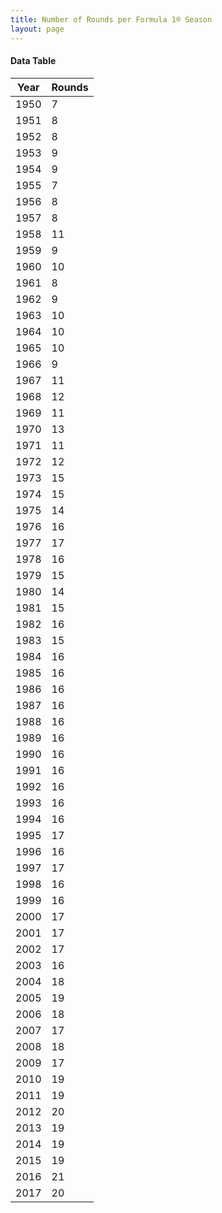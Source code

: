```yaml
---
title: Number of Rounds per Formula 1® Season
layout: page
---
```


<canvas id="chart" width="400" height="180"></canvas>
<script>
var data = {
    "datasets": [
        {
            "backgroundColor": "#f3a935",
            "borderColor": "#f68639",
            "borderWidth": 1,
            "data": [
                7.0,
                8.0,
                8.0,
                9.0,
                9.0,
                7.0,
                8.0,
                8.0,
                11.0,
                9.0,
                10.0,
                8.0,
                9.0,
                10.0,
                10.0,
                10.0,
                9.0,
                11.0,
                12.0,
                11.0,
                13.0,
                11.0,
                12.0,
                15.0,
                15.0,
                14.0,
                16.0,
                17.0,
                16.0,
                15.0,
                14.0,
                15.0,
                16.0,
                15.0,
                16.0,
                16.0,
                16.0,
                16.0,
                16.0,
                16.0,
                16.0,
                16.0,
                16.0,
                16.0,
                16.0,
                17.0,
                16.0,
                17.0,
                16.0,
                16.0,
                17.0,
                17.0,
                17.0,
                16.0,
                18.0,
                19.0,
                18.0,
                17.0,
                18.0,
                17.0,
                19.0,
                19.0,
                20.0,
                19.0,
                19.0,
                19.0,
                21.0,
                20.0
            ],
            "label": "Rounds"
        }
    ],
    "labels": [
        "1950",
        "1951",
        "1952",
        "1953",
        "1954",
        "1955",
        "1956",
        "1957",
        "1958",
        "1959",
        "1960",
        "1961",
        "1962",
        "1963",
        "1964",
        "1965",
        "1966",
        "1967",
        "1968",
        "1969",
        "1970",
        "1971",
        "1972",
        "1973",
        "1974",
        "1975",
        "1976",
        "1977",
        "1978",
        "1979",
        "1980",
        "1981",
        "1982",
        "1983",
        "1984",
        "1985",
        "1986",
        "1987",
        "1988",
        "1989",
        "1990",
        "1991",
        "1992",
        "1993",
        "1994",
        "1995",
        "1996",
        "1997",
        "1998",
        "1999",
        "2000",
        "2001",
        "2002",
        "2003",
        "2004",
        "2005",
        "2006",
        "2007",
        "2008",
        "2009",
        "2010",
        "2011",
        "2012",
        "2013",
        "2014",
        "2015",
        "2016",
        "2017"
    ]
};
var options = {
  legend: {
    display: false
  },
  scales: {
    xAxes: [{
      ticks: {
        beginAtZero: true,
        maxRotation: 180,
        display: window.innerWidth > 800
      }
    }],
    yAxes: [{
      ticks: {
        beginAtZero: true
      }
    }]
  },
  onResize: function(chart, size) {
    chart.options.scales.xAxes[0].ticks.display = size.width > 800;
  }
};
new Chart("chart", {
    data: data,
    type: 'bar',
    options: options
});
</script>



#### Data Table

| Year | Rounds |
|--|--|
| 1950 | 7 |
| 1951 | 8 |
| 1952 | 8 |
| 1953 | 9 |
| 1954 | 9 |
| 1955 | 7 |
| 1956 | 8 |
| 1957 | 8 |
| 1958 | 11 |
| 1959 | 9 |
| 1960 | 10 |
| 1961 | 8 |
| 1962 | 9 |
| 1963 | 10 |
| 1964 | 10 |
| 1965 | 10 |
| 1966 | 9 |
| 1967 | 11 |
| 1968 | 12 |
| 1969 | 11 |
| 1970 | 13 |
| 1971 | 11 |
| 1972 | 12 |
| 1973 | 15 |
| 1974 | 15 |
| 1975 | 14 |
| 1976 | 16 |
| 1977 | 17 |
| 1978 | 16 |
| 1979 | 15 |
| 1980 | 14 |
| 1981 | 15 |
| 1982 | 16 |
| 1983 | 15 |
| 1984 | 16 |
| 1985 | 16 |
| 1986 | 16 |
| 1987 | 16 |
| 1988 | 16 |
| 1989 | 16 |
| 1990 | 16 |
| 1991 | 16 |
| 1992 | 16 |
| 1993 | 16 |
| 1994 | 16 |
| 1995 | 17 |
| 1996 | 16 |
| 1997 | 17 |
| 1998 | 16 |
| 1999 | 16 |
| 2000 | 17 |
| 2001 | 17 |
| 2002 | 17 |
| 2003 | 16 |
| 2004 | 18 |
| 2005 | 19 |
| 2006 | 18 |
| 2007 | 17 |
| 2008 | 18 |
| 2009 | 17 |
| 2010 | 19 |
| 2011 | 19 |
| 2012 | 20 |
| 2013 | 19 |
| 2014 | 19 |
| 2015 | 19 |
| 2016 | 21 |
| 2017 | 20 |
